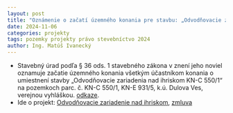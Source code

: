 ```yaml
---
layout: post
title: "Oznámenie o začatí územného konania pre stavbu: „Odvodňovacie zariadenia nad ihriskom na parc. č. KN-C 550/1, k. ú. Dulova Ves"
date: 2024-11-06
categories: projekty
tags: pozemky projekty právo stevebníctvo 2024
author: Ing. Matúš Ivanecký
---
```


- Stavebný úrad podľa § 36 ods. 1 stavebného zákona v znení jeho noviel oznamuje
začatie územného konania všetkým účastníkom konania o umiestnení stavby „Odvodňovacie
zariadenia nad ihriskom KN-C 550/1“ na pozemkoch parc. č. KN-C 550/1, KN-E 931/5,
k.ú. Dulova Ves, verejnou vyhláškou. [odkaze](https://drive.google.com/file/d/1GNx6F_ul-NiwoBn7hfNo8SphgUlXxLWI/view?usp=drive_link).
- Ide o projekt: [Odvodňovacie zariadenie nad ihriskom](/projekty/2024/07/08/RetenckaIhrisko.html), [zmluva](https://drive.google.com/file/d/1dVn3ogNWCydnBpuxlJcHOElSbHoHP744/view?usp=drive_link) 

